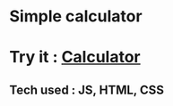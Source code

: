 # Simple calculator 
# Try it : <a href="https://neosandeep24.github.io/Caluclator/">Calculator</a>
## Tech used : JS, HTML, CSS
